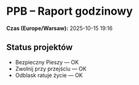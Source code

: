 # PPB – Raport godzinowy
**Czas (Europe/Warsaw):** 2025-10-15 19:16

## Status projektów
- Bezpieczny Pieszy — OK
- Zwolnij przy przejściu — OK
- Odblask ratuje życie — OK

